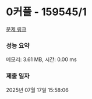 # 0커플 - 159545/1 

[문제 링크](https://level.goorm.io/exam/159545/0%EC%BB%A4%ED%94%8C/quiz/1) 

### 성능 요약

메모리: 3.61 MB, 시간: 0.00 ms

### 제출 일자

2025년 07월 17일 15:58:06

